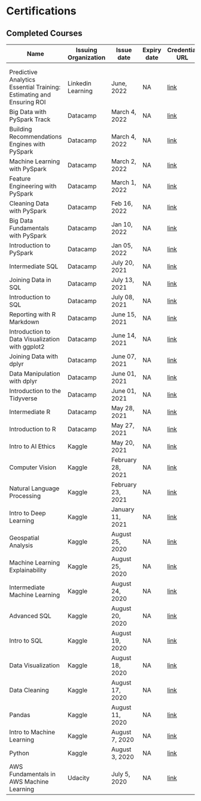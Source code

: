 # Certifications

## Completed Courses

| Name                                            | Issuing Organization | Issue date        | Expiry date | Credential URL                                                                                                                                                                                                                              |
| ----------------------------------------------- | -------------------- | ----------------- | ----------- | ------------------------------------------------------------------------------------------------------------------------------------------------------------------------------------------------------------------------------------------- |
||||||
||||||
|Predictive Analytics Essential Training: Estimating and Ensuring ROI| Linkedin Learning | June, 2022 | NA | [link](https://www.linkedin.com/learning/certificates/0586dabd727044ee031341f79af644a1fba9de2316d655b03a7a0a2dcb1dc614?u=2163426)|
|Big Data with PySpark Track | Datacamp | March 4, 2022 | NA | [link](https://www.datacamp.com/statement-of-accomplishment/track/d76d04ed3b3b2f60d4f7bc819f315b50abc0639c) |
|Building Recommendations Engines with PySpark | Datacamp |March 4, 2022 | NA |[link](https://www.datacamp.com/statement-of-accomplishment/course/c45fe95859d06f3e33c35db73c52074f059c959b)|
|Machine Learning with PySpark| Datacamp | March 2, 2022 | NA | [link](https://www.datacamp.com/statement-of-accomplishment/course/be9e504f279bc310b6c94a0e66675d9073f785bf) |
|Feature Engineering with PySpark| Datacamp | March 1, 2022| NA | [link](https://www.datacamp.com/statement-of-accomplishment/course/ec2af65411af66f083df97dc0f983ccff0080734)|
|Cleaning Data with PySpark| Datacamp | Feb 16, 2022| NA | [link](https://www.datacamp.com/statement-of-accomplishment/course/4a9d2b3a3b3481f9736e402d5e945e3c9c00ebaf)|
|Big Data Fundamentals with PySpark| Datacamp | Jan 10, 2022|NA| [link](https://www.datacamp.com/statement-of-accomplishment/course/06530532e301ebca7a6b5507637918b1d61592b9) |a|
|Introduction to PySpark|Datacamp|Jan 05, 2022|NA| [link](https://www.datacamp.com/statement-of-accomplishment/course/4f60910c39332bd0cad02155c50d018b08456f9c) |
| Intermediate SQL                                | Datacamp             | July 20, 2021     | NA          | [link](https://www.datacamp.com/statement-of-accomplishment/course/29746c79a664ffe8ae936069d3cf3406769ac7e5)                                |
| Joining Data in SQL                             | Datacamp             | July 13, 2021     | NA          | [link](https://www.datacamp.com/statement-of-accomplishment/course/ee6a9e8930ee5bb86b8a7e0eaf6e1cadbfa65d37)                                |
| Introduction to SQL                             | Datacamp             | July 08, 2021     | NA          | [link](https://www.datacamp.com/statement-of-accomplishment/course/4eabf0bad75d6f24a4058871e351ba6c77c5ed46)                                |
| Reporting with R Markdown                       | Datacamp             | June 15, 2021     | NA          | [link](https://www.datacamp.com/statement-of-accomplishment/course/3247593ade63fa888c69402340631a67b87f198c)                                |
| Introduction to Data Visualization with ggplot2 | Datacamp             | June 14, 2021     | NA          | [link](https://www.datacamp.com/statement-of-accomplishment/course/f5588578fc7d677ca207e46590af56ef37725fd0)                                |
| Joining Data with dplyr                         | Datacamp             | June 07, 2021     | NA          | [link](https://www.datacamp.com/statement-of-accomplishment/course/2e38beaec9e8e90371fa6c0c6813f99474775b66)                                |
| Data Manipulation with dplyr                    | Datacamp             | June 01, 2021     | NA          | [link](https://www.datacamp.com/statement-of-accomplishment/course/16e70312fbe7dea70c559d1698cdcefe8feb8ada)                                |
| Introduction to the Tidyverse                   | Datacamp             | June 01, 2021     | NA          | [link](https://www.datacamp.com/statement-of-accomplishment/course/7d187d9814cda46f8f59bf54aad6a0efc44f0b43)                                |
| Intermediate R                                  | Datacamp             | May 28, 2021      | NA          | [link](https://www.datacamp.com/statement-of-accomplishment/course/8581f87ad19e6ddec52480e0846bedd2a04e304a)                                |
| Introduction to R                               | Datacamp             | May 27, 2021      | NA          | [link](https://www.datacamp.com/statement-of-accomplishment/course/6f760ccfbd88b86be70fac5a3bd7c4c73b2a785b)                                |
| Intro to AI Ethics                              | Kaggle               | May 20, 2021      | NA          | [link](https://www.kaggle.com/learn/certification/ayushsubedi/intro-to-ai-ethics)                                                                                      |
| Computer Vision                                 | Kaggle               | February 28, 2021 | NA          | [link](https://www.kaggle.com/learn/certification/ayushsubedi/computer-vision)                                                                                            |
| Natural Language Processing                     | Kaggle               | February 23, 2021 | NA          | [link](https://www.kaggle.com/learn/certification/ayushsubedi/natural-language-processing)                                                                    |
| Intro to Deep Learning                          | Kaggle               | January 11, 2021  | NA          | [link](https://www.kaggle.com/learn/certification/ayushsubedi/intro-to-deep-learning)                                                                              |
| Geospatial Analysis                             | Kaggle               | August 25, 2020   | NA          | [link](https://www.kaggle.com/learn/certification/ayushsubedi/geospatial-analysis)                                                                                    |
| Machine Learning Explainability                 | Kaggle               | August 25, 2020   | NA          | [link](http://kaggle.com/learn/certification/ayushsubedi/machine-learning-explainability)                                                                             |
| Intermediate Machine Learning                   | Kaggle               | August 24, 2020   | NA          | [link](https://www.kaggle.com/learn/certification/ayushsubedi/intermediate-machine-learning)                                                                |
| Advanced SQL                                    | Kaggle               | August 20, 2020   | NA          | [link](https://www.kaggle.com/learn/certification/ayushsubedi/advanced-sql)                                                                                                  |
| Intro to SQL                                    | Kaggle               | August 19, 2020   | NA          | [link](https://www.kaggle.com/learn/certification/ayushsubedi/intro-to-sql)                                                                                                  |
| Data Visualization                              | Kaggle               | August 18, 2020   | NA          | [link](https://www.kaggle.com/learn/certification/ayushsubedi/data-visualization)                                                                                      |
| Data Cleaning                                   | Kaggle               | August 17, 2020   | NA          | [link](https://www.kaggle.com/learn/certification/ayushsubedi/data-cleaning)                                                                                                |
| Pandas                                          | Kaggle               | August 11, 2020   | NA          | [link](https://www.kaggle.com/learn/certification/ayushsubedi/pandas)                                                                                                              |
| Intro to Machine Learning                       | Kaggle               | August 7, 2020    | NA          | [link](https://www.kaggle.com/learn/certification/ayushsubedi/intro-to-machine-learning)                                                                        |
| Python                                          | Kaggle               | August 3, 2020    | NA          | [link](https://www.kaggle.com/learn/certification/ayushsubedi/python)                                                                                                              |
| AWS Fundamentals in AWS Machine Learning        | Udacity              | July 5, 2020      | NA          | [link](https://s3-us-west-2.amazonaws.com/udacity-printer/production/certificates/fadc0711-d160-489c-acdf-20686e562f10.pdf?) |

